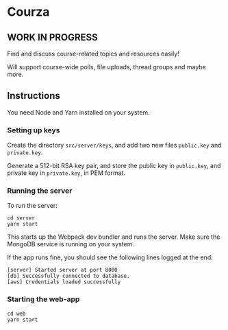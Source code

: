 # Courza

## WORK IN PROGRESS

Find and discuss course-related topics and resources easily!

Will support course-wide polls, file uploads, thread groups and maybe more.

## Instructions

You need Node and Yarn installed on your system.

### Setting up keys

Create the directory `src/server/keys`, and add two new files `public.key` and `private.key`.

Generate a 512-bit RSA key pair, and store the public key in `public.key`, and private key in `private.key`, in PEM format.

### Running the server

To run the server:

```
cd server
yarn start
```

This starts up the Webpack dev bundler and runs the server. Make sure the MongoDB service is running on your system.

If the app runs fine, you should see the following lines logged at the end:

```
[server] Started server at port 8000
[db] Successfully connected to database.
[aws] Credentials loaded successfully
```

### Starting the web-app

```
cd web
yarn start
```
